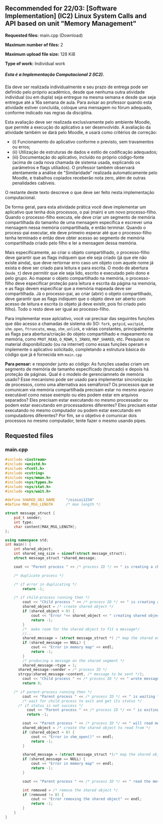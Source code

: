 ## Recommended for 22/03: [Software Implementation] (IC2) Linux System Calls and API based on unit "Memory Management"
**Requested files:** main.cpp (Download)

**Maximum number of files:** 2

**Maximum upload file size:** 128 KiB

**Type of work:** Individual work

##### Esta é a Implementação Computacional 2 (IC2).

Ela deve ser realizada individualmente e seu prazo de entrega pode ser definido pelo próprio acadêmico, desde que nenhuma outra atividade individual (ou em dupla) seja entregue na mesma semana e desde que seja entregue até a 16a semana de aula. Para avisar ao professor quando esta atividade estiver concluída, coloque uma mensagem no fórum adequado, conforme indicado nas regras da disciplina.

Esta avaliação deve ser realizada exclusivamente pelo ambiente Moodle, que permite a execução do aplicativo a ser desenvolvido. A avaliação da atividade também se dará pelo Moodle, e usará como critérios de correção:
* (i) Funcionamento do aplicativo conforme o previsto, sem travamentos ou erros;
* (ii) Utilização de estruturas de dados e estilo de codificação adequados;
* (iii) Documentação do aplicativo, incluído no próprio código-fonte (acima de cada nova chamada de sistema usada, explicando os parâmetros e flags utiliados). O professor também observará atentamente a análise de "Similaridade" realizada automaticamente pelo Moodle, e trabalhos copiados receberão nota zero, além de outras penalidades cabíveis.

O restante deste texto descreve o que deve ser feito nesta implementação computacional.

De forma geral, para esta atividade prática você deve implementar um aplicativo que tenha dois processos, o pai (main) e um novo processo-filho. Quando o processo-filho executa, ele deve criar um segmento de memória compartilhada do tamanho de uma mensagem específica e escrever uma mensagem nessa memória compartilhada, e então terminar. Quando o process-pai executar, ele deve primeiro esperar até que o processo-filho tenha terminado e então deve obter acesso ao segmento de memória compartilhada criado pelo filho e ler a mensagem dessa memória.

Mais especificamente, ao criar o objeto compartilhado, o processo-filho deve garantir que as flags indiquem que ele seja criado (já que ele não existe ainda), que deve rertornar erro caso um objeto com aquele nome já exista e deve ser criado para leitura e para escrita. O modo de abertura (`mode_t`) deve permitir que ele seja lido, escrito e executado pelo dono e pelo grupo. Ao mapear o objeto compartilhado na memória, o processo-filho deve especificar proteção para leitura e escrita da página na memória, e as flags devem especificar que a memória mapeada deve ser compartilhada. Já o processo-pai, ao criar (abrir) o objeto compartilhado, deve garantir que as flags indiquem que o objeto deve ser aberto com acesso de leitura e escrita (o objeto já deve existir, pois foi criado pelo filho). Todo o resto deve ser igual ao processo-filho.

Para implementar esse aplciativo, você vai precisar das seguintes funções que dão acesso a chamadas de sistema do SO: `fork`, `getpid`, `waitpid`, `shm_open`, `ftruncate`, `mmap`, `shm_unlink`, e várias constantes, principalmente as flags para abertura/criação do objeto compartilhado e mapeamento na memória, como `PROT_READ`, `O_RDWR`, `S_IRWXU`, `MAP_SHARED`, etc. Pesquise no material disponibilizado (ou na internet) como essas funções operam e implemente o aplicativo solicitado, completando a estrutura básica do código que já é fornecida em `main.cpp`

**Para pensar:** e responder junto ao código: As funções usadas criam um segmento de memória de tamanho especificado (truncado) e depois há proteção de páginas. Qual é o modelo de gerenciamneto de memória usado? Esse mecanismo pode ser usado para implementar sincronização de processos, como uma alternativa aos semáforos? Os processos que se comunicam via memória compartilhada precisam estar no mesmo arquivo executável como nesse exemplo ou eles podem estar em arquivos separados? Eles precisam estar executando no mesmo processador ou podem estar executando em processadores diferentes? Eles precisam estar executando no mesmo computador ou podem estar executando em computadores diferentes? Por fim, se o objetivo é comunicar dois processos no mesmo computador, tente fazer o mesmo usando pipes.

## Requested files

### main.cpp

```c++
#include <iostream>
#include <unistd.h>
#include <fcntl.h>
#include <cstring>
#include <sys/mman.h>
#include <sys/types.h>
#include <sys/stat.h>
#include <sys/wait.h>

#define SHARED_OBJ_NAME     "/oioioi1234"
#define MAX_MSG_LENGTH      /* max length */

struct message_struct {
    pid_t sender;
    int type;
    char content[MAX_MSG_LENGTH];
};

using namespace std;
int main() {
    int shared_object;
    int shared_seg_size = sizeof(struct message_struct);
    struct message_struct *shared_message;

    cout << "Parent process " << /* process ID */ << " is creating a child process" << endl;

    /* duplicate process */

    /* if error in duplicating */
        return -1;

    /* if child-process running then */
        cout << "Child process " << /* process ID */ << " is creating a shared memory object to write a message in" << endl;
        shared_object = /* create shared object */
        if (shared_object < 0) {
            cout << "Error "<< shared_object << " creating shared object" << endl;
            return -1;
        }
        /*  make room for the shared object to fit a message*/
        //...
        shared_message = (struct message_struct *) /* map the shared onject to memory */
        if (shared_message == NULL) {
            cout << "Error in memory map" << endl;
            return -1;
        }
        /* producing a message on the shared segment */
        shared_message->type = 1;
      shared_message->sender = /* process ID */
      strcpy(shared_message->content, /* message to be sent */);
        cout << "Child process " << /* process ID */ << " wrote message '" << shared_message->content << "' in memory" << endl;
        return 0;

    /* if parent-process running then */
        cout << "Parent process " << /* process ID */ << " is waiting for child to exit" << endl;
        /* wait for child process to exit and get its status */
      /* if status is not success */
          cout << "Parent process " << /* process ID */ << " is exiting since child could not write message in memory" << endl;
          return -1;

        cout << "Parent process " << /* process ID */ << " will read message from process " << /* child process ID */ << " finished with status "<< /* status of finished child process */ << endl;
        shared_object = /* create the shared object to read from */
        if (shared_object < 0) {
            cout << "Error in shm_open()" << endl;
            return -1;
        }

        shared_message = (struct message_struct *)/* map the shared object to memory */
        if (shared_message == NULL) {
            cout << "Error in memory map" << endl;
            return -1;
        }

        cout << "Parent process " << /* process ID */ << " read the message '" << shared_message->content << "' from sender " << shared_message->sender << " in memory " << endl;

        int removed = /* remove the shared object */
        if (removed != 0) {
            cout << "Error removing the shared object" << endl;
            return -1;
        }
    }
}
```